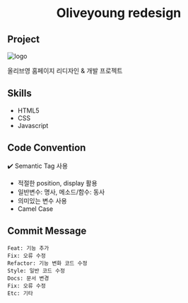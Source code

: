 # <p align="center">Oliveyoung redesign</p>
## Project 
<img src="https://user-images.githubusercontent.com/60960130/135448310-a76608c9-f023-4209-87d5-be5eafdfa8b0.png" alt="logo" />

올리브영 홈페이지 리디자인 & 개발 프로젝트 

## Skills
- HTML5 
- CSS 
- Javascript

## Code Convention
✔️ Semantic Tag 사용
- 적절한 position, display 활용 
- 일반변수: 명사, 메소드/함수: 동사
- 의미있는 변수 사용 
- Camel Case

## Commit Message
```
Feat: 기능 추가
Fix: 오류 수정
Refactor: 기능 변화 코드 수정
Style: 일반 코드 수정 
Docs: 문서 변경
Fix: 오류 수정
Etc: 기타 
```
